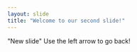 ```yaml
---
layout: slide
title: "Welcome to our second slide!"
---
```

"New slide"
Use the left arrow to go back!
